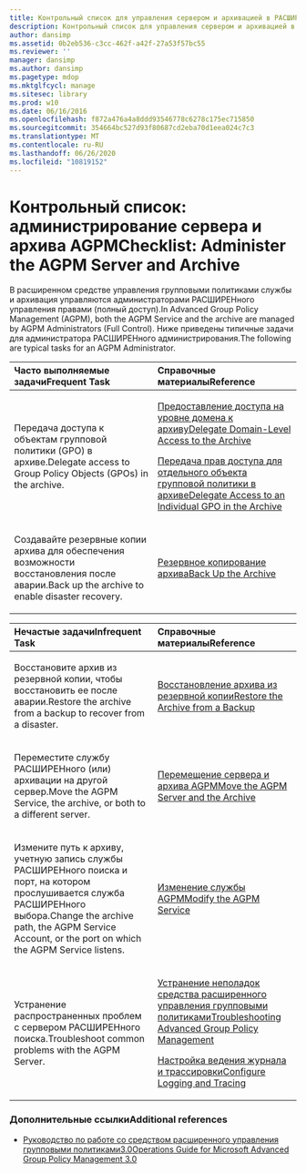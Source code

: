 ```yaml
---
title: Контрольный список для управления сервером и архивацией в РАСШИРЕНном
description: Контрольный список для управления сервером и архивацией в РАСШИРЕНном
author: dansimp
ms.assetid: 0b2eb536-c3cc-462f-a42f-27a53f57bc55
ms.reviewer: ''
manager: dansimp
ms.author: dansimp
ms.pagetype: mdop
ms.mktglfcycl: manage
ms.sitesec: library
ms.prod: w10
ms.date: 06/16/2016
ms.openlocfilehash: f872a476a4a8ddd93546778c6278c175ec715850
ms.sourcegitcommit: 354664bc527d93f80687cd2eba70d1eea024c7c3
ms.translationtype: MT
ms.contentlocale: ru-RU
ms.lasthandoff: 06/26/2020
ms.locfileid: "10819152"
---
```

# <span data-ttu-id="17c6c-103">Контрольный список: администрирование сервера и архива AGPM</span><span class="sxs-lookup"><span data-stu-id="17c6c-103">Checklist: Administer the AGPM Server and Archive</span></span>


<span data-ttu-id="17c6c-104">В расширенном средстве управления групповыми политиками службы и архивация управляются администраторами РАСШИРЕНного управления правами (полный доступ).</span><span class="sxs-lookup"><span data-stu-id="17c6c-104">In Advanced Group Policy Management (AGPM), both the AGPM Service and the archive are managed by AGPM Administrators (Full Control).</span></span> <span data-ttu-id="17c6c-105">Ниже приведены типичные задачи для администратора РАСШИРЕНного администрирования.</span><span class="sxs-lookup"><span data-stu-id="17c6c-105">The following are typical tasks for an AGPM Administrator.</span></span>

<table>
<colgroup>
<col width="50%" />
<col width="50%" />
</colgroup>
<thead>
<tr class="header">
<th align="left"><span data-ttu-id="17c6c-106">Часто выполняемые задачи</span><span class="sxs-lookup"><span data-stu-id="17c6c-106">Frequent Task</span></span></th>
<th align="left"><span data-ttu-id="17c6c-107">Справочные материалы</span><span class="sxs-lookup"><span data-stu-id="17c6c-107">Reference</span></span></th>
</tr>
</thead>
<tbody>
<tr class="odd">
<td align="left"><p><span data-ttu-id="17c6c-108">Передача доступа к объектам групповой политики (GPO) в архиве.</span><span class="sxs-lookup"><span data-stu-id="17c6c-108">Delegate access to Group Policy Objects (GPOs) in the archive.</span></span></p></td>
<td align="left"><p><a href="delegate-domain-level-access-to-the-archive-agpm30ops.md" data-raw-source="[Delegate Domain-Level Access to the Archive](delegate-domain-level-access-to-the-archive-agpm30ops.md)"><span data-ttu-id="17c6c-109">Предоставление доступа на уровне домена к архиву</span><span class="sxs-lookup"><span data-stu-id="17c6c-109">Delegate Domain-Level Access to the Archive</span></span></a></p>
<p><a href="delegate-access-to-an-individual-gpo-in-the-archive-agpm30ops.md" data-raw-source="[Delegate Access to an Individual GPO in the Archive](delegate-access-to-an-individual-gpo-in-the-archive-agpm30ops.md)"><span data-ttu-id="17c6c-110">Передача прав доступа для отдельного объекта групповой политики в архиве</span><span class="sxs-lookup"><span data-stu-id="17c6c-110">Delegate Access to an Individual GPO in the Archive</span></span></a></p></td>
</tr>
<tr class="even">
<td align="left"><p><span data-ttu-id="17c6c-111">Создавайте резервные копии архива для обеспечения возможности восстановления после аварии.</span><span class="sxs-lookup"><span data-stu-id="17c6c-111">Back up the archive to enable disaster recovery.</span></span></p></td>
<td align="left"><p><a href="back-up-the-archive.md" data-raw-source="[Back Up the Archive](back-up-the-archive.md)"><span data-ttu-id="17c6c-112">Резервное копирование архива</span><span class="sxs-lookup"><span data-stu-id="17c6c-112">Back Up the Archive</span></span></a></p></td>
</tr>
</tbody>
</table>

 

<table>
<colgroup>
<col width="50%" />
<col width="50%" />
</colgroup>
<thead>
<tr class="header">
<th align="left"><span data-ttu-id="17c6c-113">Нечастые задачи</span><span class="sxs-lookup"><span data-stu-id="17c6c-113">Infrequent Task</span></span></th>
<th align="left"><span data-ttu-id="17c6c-114">Справочные материалы</span><span class="sxs-lookup"><span data-stu-id="17c6c-114">Reference</span></span></th>
</tr>
</thead>
<tbody>
<tr class="odd">
<td align="left"><p><span data-ttu-id="17c6c-115">Восстановите архив из резервной копии, чтобы восстановить ее после аварии.</span><span class="sxs-lookup"><span data-stu-id="17c6c-115">Restore the archive from a backup to recover from a disaster.</span></span></p></td>
<td align="left"><p><a href="restore-the-archive-from-a-backup.md" data-raw-source="[Restore the Archive from a Backup](restore-the-archive-from-a-backup.md)"><span data-ttu-id="17c6c-116">Восстановление архива из резервной копии</span><span class="sxs-lookup"><span data-stu-id="17c6c-116">Restore the Archive from a Backup</span></span></a></p></td>
</tr>
<tr class="even">
<td align="left"><p><span data-ttu-id="17c6c-117">Переместите службу РАСШИРЕНного (или) архивации на другой сервер.</span><span class="sxs-lookup"><span data-stu-id="17c6c-117">Move the AGPM Service, the archive, or both to a different server.</span></span></p></td>
<td align="left"><p><a href="move-the-agpm-server-and-the-archive.md" data-raw-source="[Move the AGPM Server and the Archive](move-the-agpm-server-and-the-archive.md)"><span data-ttu-id="17c6c-118">Перемещение сервера и архива AGPM</span><span class="sxs-lookup"><span data-stu-id="17c6c-118">Move the AGPM Server and the Archive</span></span></a></p></td>
</tr>
<tr class="odd">
<td align="left"><p><span data-ttu-id="17c6c-119">Измените путь к архиву, учетную запись службы РАСШИРЕНного поиска и порт, на котором прослушивается служба РАСШИРЕНного выбора.</span><span class="sxs-lookup"><span data-stu-id="17c6c-119">Change the archive path, the AGPM Service Account, or the port on which the AGPM Service listens.</span></span></p></td>
<td align="left"><p><a href="modify-the-agpm-service-agpm30ops.md" data-raw-source="[Modify the AGPM Service](modify-the-agpm-service-agpm30ops.md)"><span data-ttu-id="17c6c-120">Изменение службы AGPM</span><span class="sxs-lookup"><span data-stu-id="17c6c-120">Modify the AGPM Service</span></span></a></p></td>
</tr>
<tr class="even">
<td align="left"><p><span data-ttu-id="17c6c-121">Устранение распространенных проблем с сервером РАСШИРЕНного поиска.</span><span class="sxs-lookup"><span data-stu-id="17c6c-121">Troubleshoot common problems with the AGPM Server.</span></span></p></td>
<td align="left"><p><a href="troubleshooting-advanced-group-policy-management-agpm30ops.md" data-raw-source="[Troubleshooting Advanced Group Policy Management](troubleshooting-advanced-group-policy-management-agpm30ops.md)"><span data-ttu-id="17c6c-122">Устранение неполадок средства расширенного управления групповыми политиками</span><span class="sxs-lookup"><span data-stu-id="17c6c-122">Troubleshooting Advanced Group Policy Management</span></span></a></p>
<p><a href="configure-logging-and-tracing-agpm30ops.md" data-raw-source="[Configure Logging and Tracing](configure-logging-and-tracing-agpm30ops.md)"><span data-ttu-id="17c6c-123">Настройка ведения журнала и трассировки</span><span class="sxs-lookup"><span data-stu-id="17c6c-123">Configure Logging and Tracing</span></span></a></p></td>
</tr>
</tbody>
</table>

 

### <span data-ttu-id="17c6c-124">Дополнительные ссылки</span><span class="sxs-lookup"><span data-stu-id="17c6c-124">Additional references</span></span>

-   [<span data-ttu-id="17c6c-125">Руководство по работе со средством расширенного управления групповыми политиками3.0</span><span class="sxs-lookup"><span data-stu-id="17c6c-125">Operations Guide for Microsoft Advanced Group Policy Management 3.0</span></span>](operations-guide-for-microsoft-advanced-group-policy-management-30-agpm30ops.md)

 

 





